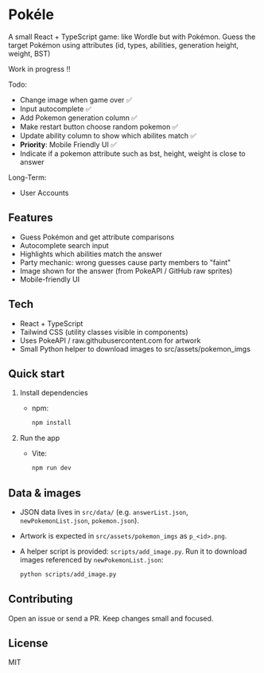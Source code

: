 
# Pokéle

A small React + TypeScript game: like Wordle but with Pokémon. Guess the target Pokémon using attributes (id, types, abilities, generation height, weight, BST)

Work in progress !!

Todo:

- Change image when game over ✅
- Input autocomplete ✅
- Add Pokemon generation column ✅
- Make restart button choose random pokemon ✅
- Update ability column to show which abilites match ✅
- **Priority**: Mobile Friendly UI ✅
- Indicate if a pokemon attribute such as bst, height, weight is close to answer

Long-Term:

- User Accounts

## Features

- Guess Pokémon and get attribute comparisons
- Autocomplete search input
- Highlights which abilities match the answer
- Party mechanic: wrong guesses cause party members to "faint"
- Image shown for the answer (from PokeAPI / GitHub raw sprites)
- Mobile-friendly UI

## Tech

- React + TypeScript
- Tailwind CSS (utility classes visible in components)
- Uses PokeAPI / raw.githubusercontent.com for artwork
- Small Python helper to download images to src/assets/pokemon_imgs

## Quick start

1. Install dependencies
   - npm:
  
     ```bash
     npm install
     ```

2. Run the app
   - Vite:
  
     ```bash
     npm run dev
     ```

## Data & images

- JSON data lives in `src/data/` (e.g. `answerList.json`, `newPokemonList.json`, `pokemon.json`).
- Artwork is expected in `src/assets/pokemon_imgs` as `p_<id>.png`.
- A helper script is provided: `scripts/add_image.py`. Run it to download images referenced by `newPokemonList.json`:

  ```bash
  python scripts/add_image.py
  ```

## Contributing

Open an issue or send a PR. Keep changes small and focused.

## License

MIT